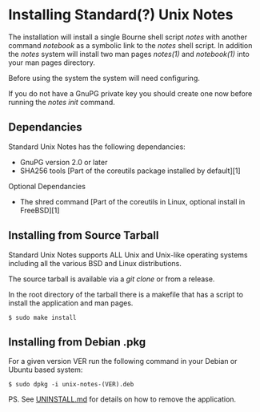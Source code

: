 # Installing Standard(?) Unix Notes

The installation will install a single Bourne shell script *notes* 
with another command *notebook* as a symbolic link to the *notes* 
shell script. In addition the *notes* system will install two man 
pages *notes(1)* and *notebook(1)* into your man pages directory.

Before using the system the system will need configuring.

If you do not have a GnuPG private key you should create one now before 
running the *notes init* command.

## Dependancies

Standard Unix Notes has the following dependancies:

- GnuPG version 2.0 or later
- SHA256 tools [Part of the coreutils package installed by default][1]

Optional Dependancies

- The shred command [Part of the coreutils in Linux, optional install in FreeBSD][1]


## Installing from Source Tarball

Standard Unix Notes supports ALL Unix and Unix-like operating systems 
including all the various BSD and Linux distributions.

The source tarball is available via a *git clone* or from a release. 

In the root directory of the tarball there is a makefile that has a 
script to install the application and man pages.

```shell
$ sudo make install
```

## Installing from Debian .pkg

For a given version VER run the following command in your Debian or 
Ubuntu based system:

```shell
$ sudo dpkg -i unix-notes-(VER).deb
```



PS.
See [UNINSTALL.md](UNINSTALL.md) for details on how to remove the application.
